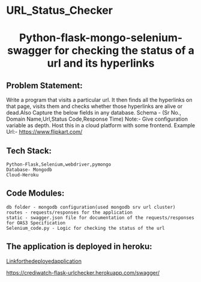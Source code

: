 # URL_Status_Checker
<h1> 
<p align="center" >Python-flask-mongo-selenium-swagger for checking the status of a url and its hyperlinks</h1>

## Problem Statement:
Write a program that visits a particular url. It then finds all the hyperlinks on that page, visits them and checks whether those hyperlinks are alive or dead.Also Capture the below fields  in any database.
    Schema - (Sr No., Domain Name,Url,Status Code,Response Time)
    Note:- Give configuration variable as depth.
    Host this in a cloud platform with some frontend.
    Example Url:- https://www.flipkart.com/

## Tech Stack:
    Python-Flask,Selenium,webdriver,pymongo
    Database- Mongodb
    Cloud-Heroku
    
    
## Code Modules:
    db folder - mongodb configuration(used mongodb srv url cluster)
    routes - requests/responses for the application
    static - swagger.json file for documentation of the requests/responses for OAS3 Specification
    Selenium_code.py - Logic for checking the status of the url
        
## The application is deployed in heroku: 

[Linkforthedeployedapplication](https://crediwatch-flask-urlchecker.herokuapp.com/swagger/)

https://crediwatch-flask-urlchecker.herokuapp.com/swagger/
